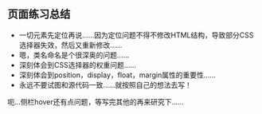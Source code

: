 ## 页面练习总结

- 一切元素先定位再说……因为定位问题不得不修改HTML结构，导致部分CSS选择器失效，然后又重新修改……
- 嗯，类名命名是个很深奥的问题……
- 深刻体会到CSS选择器的权重问题……
- 深刻体会到position，display，float，margin属性的重要性……
- 永远不要试图和源代码一致……就按照自己的想法去写！

呃…侧栏hover还有点问题，等写完其他的再来研究下……
